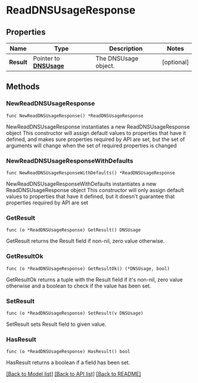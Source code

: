# ReadDNSUsageResponse

## Properties

Name | Type | Description | Notes
------------ | ------------- | ------------- | -------------
**Result** | Pointer to [**DNSUsage**](DNSUsage.md) | The DNSUsage object. | [optional] 

## Methods

### NewReadDNSUsageResponse

`func NewReadDNSUsageResponse() *ReadDNSUsageResponse`

NewReadDNSUsageResponse instantiates a new ReadDNSUsageResponse object
This constructor will assign default values to properties that have it defined,
and makes sure properties required by API are set, but the set of arguments
will change when the set of required properties is changed

### NewReadDNSUsageResponseWithDefaults

`func NewReadDNSUsageResponseWithDefaults() *ReadDNSUsageResponse`

NewReadDNSUsageResponseWithDefaults instantiates a new ReadDNSUsageResponse object
This constructor will only assign default values to properties that have it defined,
but it doesn't guarantee that properties required by API are set

### GetResult

`func (o *ReadDNSUsageResponse) GetResult() DNSUsage`

GetResult returns the Result field if non-nil, zero value otherwise.

### GetResultOk

`func (o *ReadDNSUsageResponse) GetResultOk() (*DNSUsage, bool)`

GetResultOk returns a tuple with the Result field if it's non-nil, zero value otherwise
and a boolean to check if the value has been set.

### SetResult

`func (o *ReadDNSUsageResponse) SetResult(v DNSUsage)`

SetResult sets Result field to given value.

### HasResult

`func (o *ReadDNSUsageResponse) HasResult() bool`

HasResult returns a boolean if a field has been set.


[[Back to Model list]](../README.md#documentation-for-models) [[Back to API list]](../README.md#documentation-for-api-endpoints) [[Back to README]](../README.md)


